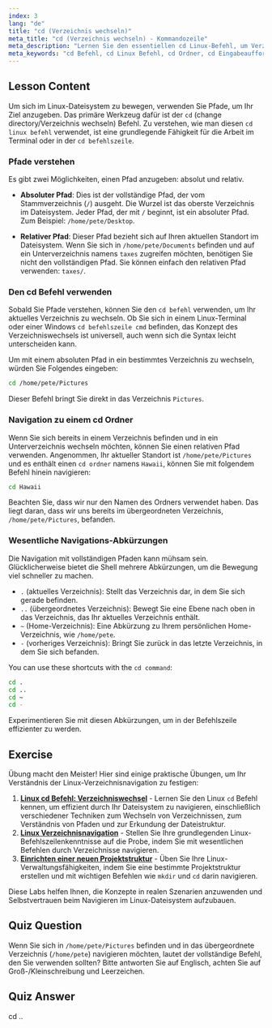 ```yaml
---
index: 3
lang: "de"
title: "cd (Verzeichnis wechseln)"
meta_title: "cd (Verzeichnis wechseln) - Kommandozeile"
meta_description: "Lernen Sie den essentiellen cd Linux-Befehl, um Verzeichnisse zu wechseln. Diese Anleitung behandelt die Verwendung des cd-Befehls in der Eingabeaufforderung, die Navigation zu jedem cd-Ordner mit absoluten und relativen Pfaden sowie nützliche Abkürzungen."
meta_keywords: "cd Befehl, cd Linux Befehl, cd Ordner, cd Eingabeaufforderung, cd Befehl cmd, Verzeichnis wechseln, Linux Navigation, absoluter Pfad, relativer Pfad"
---
```


## Lesson Content

Um sich im Linux-Dateisystem zu bewegen, verwenden Sie Pfade, um Ihr Ziel anzugeben. Das primäre Werkzeug dafür ist der `cd` (change directory/Verzeichnis wechseln) Befehl. Zu verstehen, wie man diesen `cd linux befehl` verwendet, ist eine grundlegende Fähigkeit für die Arbeit im Terminal oder in der `cd befehlszeile`.

### Pfade verstehen

Es gibt zwei Möglichkeiten, einen Pfad anzugeben: absolut und relativ.

- **Absoluter Pfad**: Dies ist der vollständige Pfad, der vom Stammverzeichnis (`/`) ausgeht. Die Wurzel ist das oberste Verzeichnis im Dateisystem. Jeder Pfad, der mit `/` beginnt, ist ein absoluter Pfad. Zum Beispiel: `/home/pete/Desktop`.

- **Relativer Pfad**: Dieser Pfad bezieht sich auf Ihren aktuellen Standort im Dateisystem. Wenn Sie sich in `/home/pete/Documents` befinden und auf ein Unterverzeichnis namens `taxes` zugreifen möchten, benötigen Sie nicht den vollständigen Pfad. Sie können einfach den relativen Pfad verwenden: `taxes/`.

### Den cd Befehl verwenden

Sobald Sie Pfade verstehen, können Sie den `cd befehl` verwenden, um Ihr aktuelles Verzeichnis zu wechseln. Ob Sie sich in einem Linux-Terminal oder einer Windows `cd befehlszeile cmd` befinden, das Konzept des Verzeichniswechsels ist universell, auch wenn sich die Syntax leicht unterscheiden kann.

Um mit einem absoluten Pfad in ein bestimmtes Verzeichnis zu wechseln, würden Sie Folgendes eingeben:

```bash
cd /home/pete/Pictures
```

Dieser Befehl bringt Sie direkt in das Verzeichnis `Pictures`.

### Navigation zu einem cd Ordner

Wenn Sie sich bereits in einem Verzeichnis befinden und in ein Unterverzeichnis wechseln möchten, können Sie einen relativen Pfad verwenden. Angenommen, Ihr aktueller Standort ist `/home/pete/Pictures` und es enthält einen `cd ordner` namens `Hawaii`, können Sie mit folgendem Befehl hinein navigieren:

```bash
cd Hawaii
```

Beachten Sie, dass wir nur den Namen des Ordners verwendet haben. Das liegt daran, dass wir uns bereits im übergeordneten Verzeichnis, `/home/pete/Pictures`, befanden.

### Wesentliche Navigations-Abkürzungen

Die Navigation mit vollständigen Pfaden kann mühsam sein. Glücklicherweise bietet die Shell mehrere Abkürzungen, um die Bewegung viel schneller zu machen.

- `.` (aktuelles Verzeichnis): Stellt das Verzeichnis dar, in dem Sie sich gerade befinden.
- `..` (übergeordnetes Verzeichnis): Bewegt Sie eine Ebene nach oben in das Verzeichnis, das Ihr aktuelles Verzeichnis enthält.
- `~` (Home-Verzeichnis): Eine Abkürzung zu Ihrem persönlichen Home-Verzeichnis, wie `/home/pete`.
- `-` (vorheriges Verzeichnis): Bringt Sie zurück in das letzte Verzeichnis, in dem Sie sich befanden.

You can use these shortcuts with the `cd command`:

```bash
cd .
cd ..
cd ~
cd -
```

Experimentieren Sie mit diesen Abkürzungen, um in der Befehlszeile effizienter zu werden.

## Exercise

Übung macht den Meister! Hier sind einige praktische Übungen, um Ihr Verständnis der Linux-Verzeichnisnavigation zu festigen:

1. **[Linux cd Befehl: Verzeichniswechsel](https://labex.io/de/labs/linux-linux-cd-command-directory-changing-209733)** - Lernen Sie den Linux `cd` Befehl kennen, um effizient durch Ihr Dateisystem zu navigieren, einschließlich verschiedener Techniken zum Wechseln von Verzeichnissen, zum Verständnis von Pfaden und zur Erkundung der Dateistruktur.
2. **[Linux Verzeichnisnavigation](https://labex.io/de/labs/linux-directory-navigation-387844)** - Stellen Sie Ihre grundlegenden Linux-Befehlszeilenkenntnisse auf die Probe, indem Sie mit wesentlichen Befehlen durch Verzeichnisse navigieren.
3. **[Einrichten einer neuen Projektstruktur](https://labex.io/de/labs/linux-setting-up-a-new-project-structure-387859)** - Üben Sie Ihre Linux-Verwaltungsfähigkeiten, indem Sie eine bestimmte Projektstruktur erstellen und mit wichtigen Befehlen wie `mkdir` und `cd` darin navigieren.

Diese Labs helfen Ihnen, die Konzepte in realen Szenarien anzuwenden und Selbstvertrauen beim Navigieren im Linux-Dateisystem aufzubauen.

## Quiz Question

Wenn Sie sich in `/home/pete/Pictures` befinden und in das übergeordnete Verzeichnis (`/home/pete`) navigieren möchten, lautet der vollständige Befehl, den Sie verwenden sollten? Bitte antworten Sie auf Englisch, achten Sie auf Groß-/Kleinschreibung und Leerzeichen.

## Quiz Answer

cd ..
